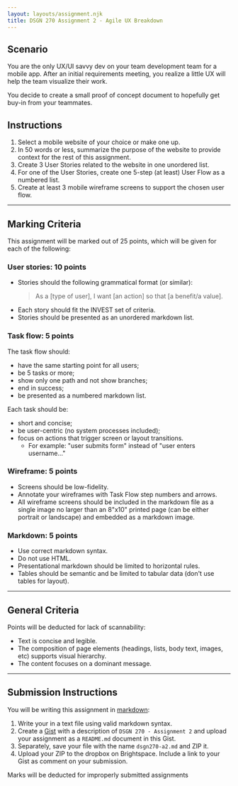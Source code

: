 ```yaml
---
layout: layouts/assignment.njk
title: DSGN 270 Assignment 2 - Agile UX Breakdown
---
```

## Scenario
You are the only UX/UI savvy dev on your team development team for a mobile app. After an initial requirements meeting, you realize a little UX will help the team visualize their work.

You decide to create a small proof of concept document to hopefully get buy-in from your teammates.

## Instructions
1. Select a mobile website of your choice or make one up. 
2. In 50 words or less, summarize the purpose of the website to provide context for the rest of this assignment.
3. Create 3 User Stories related to the website in one unordered list.
4. For one of the User Stories, create one 5-step (at least) User Flow as a numbered list.
5. Create at least 3 mobile wireframe screens to support the chosen user flow.

---

## Marking Criteria
This assignment will be marked out of 25 points, which will be given for each of the following:

### User stories: 10 points
- Stories should the following grammatical format (or similar): 
    > As a [type of user], I want [an action] so that [a benefit/a value].
- Each story should fit the INVEST set of criteria.
- Stories should be presented as an unordered markdown list.

### Task flow: 5 points
The task flow should: 
- have the same starting point for all users;
- be 5 tasks or more;
- show only one path and not show branches;
- end in success;
- be presented as a numbered markdown list.

Each task should be:
- short and concise;
- be user-centric (no system processes included);
- focus on actions that trigger screen or layout transitions. 
    - For example: "user submits form" instead of "user enters username..."

### Wireframe: 5 points
- Screens should be low-fidelity.
- Annotate your wireframes with Task Flow step numbers and arrows.
- All wireframe screens should be included in the markdown file as a single image no larger than an 8"x10" printed page (can be either portrait or landscape) and embedded as a markdown image.

### Markdown: 5 points
- Use correct markdown syntax.
- Do not use HTML.
- Presentational markdown should be limited to horizontal rules.
- Tables should be semantic and be limited to tabular data (don't use tables for layout).

---

## General Criteria
Points will be deducted for lack of scannability:
- Text is concise and legible.
- The composition of page elements (headings, lists, body text, images, etc) supports visual hierarchy.
- The content focuses on a dominant message.

---

## Submission Instructions
You will be writing this assignment in [markdown](https://github.com/adam-p/markdown-here/wiki/Markdown-Cheatsheet):
1. Write your  in a text file using valid markdown syntax.
2. Create a [Gist](https://gist.github.com/) with a description of `DSGN 270 - Assignment 2` and upload your assignment as a `README.md` document in this Gist.
3. Separately, save your file with the name `dsgn270-a2.md` and ZIP it.
4. Upload your ZIP to the dropbox on Brightspace. Include a link to your Gist as comment on your submission.

Marks will be deducted for improperly submitted assignments